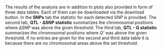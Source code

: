 The results of the analysis are in addition to plots also provided in form of three data tables. Each of them can be downloaded via the download button.
In the **SNPs** tab the statistic for each detected _SNP_ is provided. The second tab, **QTL - ∆SNP statistic** summarizes the chromosomal positions where _∆SNP_ was above the given threshold. The third tab, **QTL - Q statistic** summarizes the chromosomal positions where _Q'_ was above the given threshold. If no entries are given for the second and third data table it is because there are no chromosomal areas above the set threshold.
